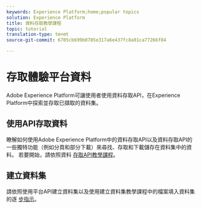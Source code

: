 ```yaml
---
keywords: Experience Platform;home;popular topics
solution: Experience Platform
title: 資料存取教學課程
topic: tutorial
translation-type: tm+mt
source-git-commit: 6705cb699b0785e317a6e437fc8a01ca77266f84

---
```



# 存取體驗平台資料

Adobe Experience Platform可讓使用者使用資料存取API，在Experience Platform中探索並存取已擷取的資料集。

## 使用API存取資料

瞭解如何使用Adobe Experience Platform中的資料存取API以及資料存取API的一些獨特功能（例如分頁和部分下載）來尋找、存取和下載儲存在資料集中的資料。 若要開始，請依照資料 [存取API教學課程](../data-access/tutorials/dataset-data.md)。

## 建立資料集

請依照使用平台API建立資料集以及使用建立資料集教學課程中的檔案填入資料集的逐 [步指示](../catalog/datasets/create.md)。